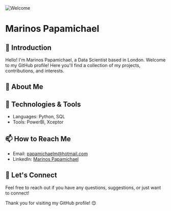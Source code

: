 <picture>
<img alt="Welcome" src="https://github.com/MarinosPapamichael/test1/blob/d29d72f35e1f9b26c2adc5ae11394a1e6be68081/Solo_leveling.jpeg">
</picture>

# Marinos Papamichael

## 👋 Introduction

Hello! I'm Marinos Papamichael, a Data Scientist based in London. Welcome to my GitHub profile! Here you'll find a collection of my projects, contributions, and interests.

## 🚀 About Me


## 🔧 Technologies & Tools

- Languages: Python, SQL
- Tools: PowerBI, Xceptor

## 📫 How to Reach Me

- Email: papamichaelm@hotmail.com
- LinkedIn: [Marinos Papamichael](https://www.linkedin.com/in/marinospapamichael/)

## 🤝 Let's Connect

Feel free to reach out if you have any questions, suggestions, or just want to connect!





Thank you for visiting my GitHub profile! 😊


